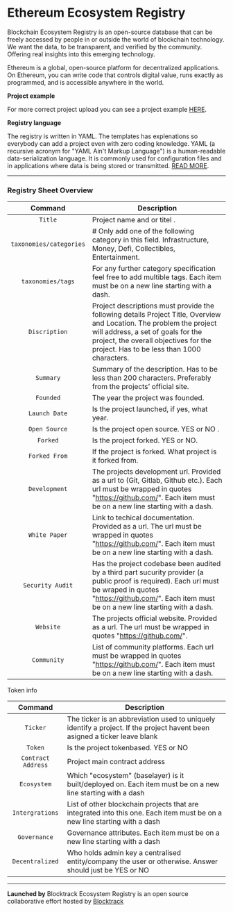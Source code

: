 # Ethereum Ecosystem Registry

Blockchain Ecosystem Registry is an open-source database that can be freely accessed by people in or outside the world of blockchain technology. We want the data, to be transparent, and verified by the community. Offering real insights into this emerging technology.

Ethereum is a global, open-source platform for decentralized applications. On Ethereum, you can write code that controls digital value, runs exactly as programmed, and is accessible anywhere in the world.

**Project example**

 For more correct project upload you can see a project example [HERE](https://gitlab.com/blcktrck/bt-registry/-/blob/master/projects/augur.yaml).

**Registry language**

 The registry is written in YAML. The templates has explenations so everybody can add a project even with zero coding knowledge. YAML (a recursive acronym for "YAML Ain't Markup Language") is a human-readable data-serialization language. It is commonly used for configuration files and in applications where data is being stored or transmitted. [READ MORE](https://en.wikipedia.org/wiki/YAML).

---

### Registry Sheet Overview

|    Command    | Description                                                                                                                                                                                                                                                                                   |
| :-----------: | ---------------------------------------------------------------------------------------------------------------------------------------------------------------------------------------------------------------------------------------------------------------------------------------------------------------------------------------------------------------------------------------------------------------------------------------------------------------------------------------------------------------------------------------------------- |
|  `Title`   | Project name and or titel  .        |
|  `taxonomies/categories`   | # Only add one of the following category in this field. Infrastructure, Money, Defi, Collectibles, Entertainment.       |
|  `taxonomies/tags`   | For any further category specification feel free to add multible tags. Each item must be on a new line starting with a dash.         |
|  `Discription`   | Project descriptions must provide the following details Project Title, Overview and Location. The problem the project will address, a set of goals for the project, the overall objectives for the project. Has to be less than 1000 characters.          |
|  `Summary`   | Summary of the description. Has to be less than 200 characters. Preferably from the projects’ official site.          |
|  `Founded`   | The year the project was founded.          |
|  `Launch Date`   | Is the project launched, if yes, what year.          |
|  `Open Source`   | Is the project open source. YES or NO  .        |
|  `Forked`   | Is the project forked. YES or NO.          |
|  `Forked From`   | If the project is forked. What project is it forked from.         |
|  `Development`   | The projects development url. Provided as a url to (Git, Gitlab, Github etc.). Each url must be wrapped in quotes "https://github.com/". Each item must be on a new line starting with a dash.          |
|  `White Paper`   | Link to techical documentation. Provided as a url. The url must be wrapped in quotes "https://github.com/". Each item must be on a new line starting with a dash.          |
|  `Security Audit`   | Has the project codebase been audited by a third part sucurity provider (a public proof is required). Each url must be wraped in quotes "https://github.com/". Each item must be on a new line starting with a dash.          |
|  `Website`   | The projects official website. Provided as a url. The url must be wrapped in quotes "https://github.com/".          |
|  `Community`   | List of community platforms. Each url must be wrapped in quotes "https://github.com/". Each item must be on a new line starting with a dash.        |

Token info

|    Command    | Description                                                                                                                                                                                                                                                                                   |
| :-----------: | ---------------------------------------------------------------------------------------------------------------------------------------------------------------------------------------------------------------------------------------------------------------------------------------------------------------------------------------------------------------------------------------------------------------------------------------------------------------------------------------------------------------------------------------------------- |
|  `Ticker`   | The ticker is an abbreviation used to uniquely identify a project. If the project havent been asigned a ticker leave blank          |
|  `Token`   | Is the project tokenbased. YES or NO          |
|  `Contract Address`   | Project main contract address          |
|  `Ecosystem`   | Which "ecosystem" (baselayer) is it built/deployed on. Each item must be on a new line starting with a dash          |           
|  `Intergrations`   | List of other blockchain projects that are integrated into this one. Each item must be on a new line starting with a dash          |
|  `Governance`   | Governance attributes. Each item must be on a new line starting with a dash          |
|  `Decentralized`   | Who holds admin key a centralised entity/company the user or otherwise. Answer should just be YES or NO          |

---

**Launched by**
Blocktrack Ecosystem Registry is an open source collaborative effort hosted by [Blocktrack](https://beta.blocktrack.info)
